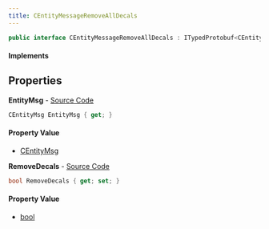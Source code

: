 ```yaml
---
title: CEntityMessageRemoveAllDecals
---
```


```csharp
public interface CEntityMessageRemoveAllDecals : ITypedProtobuf<CEntityMessageRemoveAllDecals>, INativeHandle
```

#### Implements

## Properties

**EntityMsg** - [Source Code](https://github.com/swiftly-solution/swiftlys2/blob/master/managed/src/SwiftlyS2.Generated/Protobufs/Interfaces/CEntityMessageRemoveAllDecals.cs#L16)

```csharp
CEntityMsg EntityMsg { get; }
```

#### Property Value

- [CEntityMsg](/docs/api/shared/protobufdefinitions/centitymsg)

**RemoveDecals** - [Source Code](https://github.com/swiftly-solution/swiftlys2/blob/master/managed/src/SwiftlyS2.Generated/Protobufs/Interfaces/CEntityMessageRemoveAllDecals.cs#L13)

```csharp
bool RemoveDecals { get; set; }
```

#### Property Value

- [bool](https://learn.microsoft.com/dotnet/api/system.boolean)

